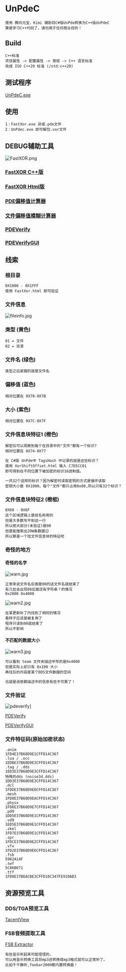 # UnPdeC

    使用 腾讯元宝，Kimi 辅助将C#版UnPde转换为C++版UnPdeC
    算是学习C++代码了，请勿用于任何商业目的！

## Build

    C++标准
    项目属性 -> 配置属性 -> 常规 -> C++ 语言标准
    改成 ISO C++20 标准 (/std:c++20)

## 测试程序

[UnPdeC.exe](Release/UnPdeC.exe)

## 使用

    1：FastXor.exe 异或.pde文件
    2：UnPdec.exe 即可解包.xor文件 

## DEBUG辅助工具

![FastXOR.png](README/FastXOR.png)

### [FastXOR C++版](Tools/FastXOR/Release/FastXOR.exe)

### [FastXOR Html版](Tools/FastXor.html)

### [PDE偏移值计算器](Tools/OffsetCalc.html)

### [文件偏移值模糊计算器](Tools/XorShiftOffset.html)

### [PDEVerify](https://letleon.coding.net/public/3d/PDEVerify/git/files)

### [PDEVerifyGUI](https://letleon.coding.net/public/3d/PDEVerifyGUI/git/files)

## 线索

### 根目录

    0X1000 - 0X1FFF
    使用 FastXor.html 即可验证

### 文件信息

![fileinfo.jpg](README/fileinfo.jpg)

### 类型 (黄色)

    01 = 文件
    02 = 目录

### 文件名 (绿色)

    类型之后紧跟的就是文件名

### 偏移值 (蓝色)

    相对位置在 0X78-0X7B

### 大小 (紫色)

    相对位置在 0X7C-0X7F

### 文件信息块特征1 (橙色)

    解密后可以观察到每个在目录中的"文件"都有一个标识?
    相对位置在 0X74-0X77

    在 C#版 UnPde中 TagsHash 中记录的就是这些标识？
    使用 XorShiftOffset.html 输入 C7D5CC01
    即可得到在不同位置下被加密的标识16进制值。

    一共32个这样的标识？因为解密时读取密钥的方式是循环读取
    密钥大小是 0X1000，每个"文件"都只占用0x80,所以只有32个标识？

### 文件信息块特征2 (橙框)

    0X60 - 0X6F
    这个区域逻辑上是给名称用的
    但是大多数写不到这一行
    所以绝大部分(未验证)是00
    但是能搜索出20W条数据😊
    所以算是一个找文件信息块的特征吧

### 奇怪的地方

#### 奇怪的名字

![warn.jpg](README/warn.jpg)

    正常来说文件名后面是00的话文件名就结束了
    有几处会出现00后面还有字符串？的情况
    0x2000 0x4000

![warn2.jpg](README/warn2.jpg)

    在某更新补丁内找到了相同的情况
    看样子应该是被复用了
    程序只读到00就结束了
    所以不影响

#### 不匹配的数据大小

![warn3.jpg](README/warn3.jpg)

    可以看到 team 文件夹描述中写的是0x4000
    但是实际上却只有 0x100 大小
    再往后的内容是某个DDS文件数据的空间

    也就是说依赖描述中的信息有些不可靠了！

### 文件验证

![pdeverify](README/pdeverify.jpg)]

[PDEVerify](https://letleon.coding.net/public/3d/PDEVerify/git/files)

[PDEVerifyGUI](https://letleon.coding.net/public/3d/PDEVerifyGUI/git/files)

### 文件特征码(原始加密状态)

    .anim
    1FD4E37B68D9E1CFFD14C367
    .lua / .occ
    1EDBE37B68D9E3CFFD14C367
    .tag / .dds
    1ED3E37B68D9E3CFFD14C367
    特殊的dds (noise3d.dds)
    1DD3E37B68D9E3CFFD14C367
    .dcl
    1FDDE37B68D9E0CFFD14C367
    .mesh
    1FD0E37B68D9EACFFD14C367
    .physx
    1FD6E37B68D9E7CFFD14C367
    .pd9
    1DD5E37B68D9E1CFFD14C367
    .vd9
    1ED5E37B68D9E1CFFD14C367
    .skel
    1FD7E37B68D9E1CFFD14C367
    .spr
    1FDCE37B68D9E2CFFD14C367
    .vfx
    1FD2E37B68D9E6CFFD14C367
    .fsb
    5982A14F
    .swf
    5C86B071
    .ttf
    1FD0E37B6ACBE3CFFD10C347FE910AB3

## 资源预览工具

### DDS/TGA预览工具

[TacentView]([Tools/DDSView.html](https://github.com/bluescan/tacentview))

### FSB音频提取工具

[FSB Extractor](http://aezay.dk/aezay/fsbextractor/)

    有些音乐听起来可能怪怪的，
    可以用音乐转换工具将mp3还转换成mp3格式就可以正常听了。
    比如千千静听,foobar2000都内置转换器！
